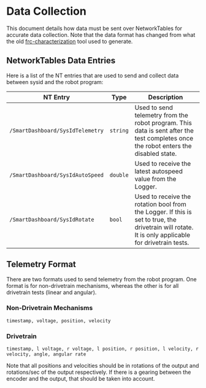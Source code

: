 # Data Collection

This document details how data must be sent over NetworkTables for accurate data collection. Note that the data format has changed from what the old [frc-characterization](https://github.com/wpilibsuite/frc-characterization) tool used to generate.

## NetworkTables Data Entries

Here is a list of the NT entries that are used to send and collect data between sysid and the robot program:

|             NT Entry             |   Type   |                                                                    Description                                                                     |
| -------------------------------- | -------- | -------------------------------------------------------------------------------------------------------------------------------------------------- |
| `/SmartDashboard/SysIdTelemetry` | `string` | Used to send telemetry from the robot program. This data is sent after the test completes once the robot enters the disabled state.                |
| `/SmartDashboard/SysIdAutoSpeed` | `double` | Used to receive the latest autospeed value from the Logger.                                                                                        |
| `/SmartDashboard/SysIdRotate`    | `bool`   | Used to receive the rotation bool from the Logger. If this is set to true, the drivetrain will rotate. It is only applicable for drivetrain tests. |

## Telemetry Format

There are two formats used to send telemetry from the robot program. One format is for non-drivetrain mechanisms, whereas the other is for all drivetrain tests (linear and angular).

### Non-Drivetrain Mechanisms
`timestamp, voltage, position, velocity`


### Drivetrain
`timestamp, l voltage, r voltage, l position, r position, l velocity, r velocity, angle, angular rate`

Note that all positions and velocities should be in rotations of the output and rotations/sec of the output respectively. If there is a gearing between the encoder and the output, that should be taken into account.
